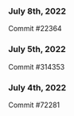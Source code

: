 ### July 8th, 2022

Commit #22364

### July 5th, 2022

Commit #314353


### July 4th, 2022

Commit #72281
